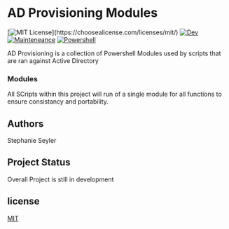 # AD Provisioning Modules
[![MIT License](https://img.shields.io/apm/l/atomic-design-ui.svg?)](https://choosealicense.com/licenses/mit/)
[![Dev](https://img.shields.io/badge/Version-Dev-blue)]()
[![Mainteneance](https://img.shields.io/maintenance/yes/2020?style=plastic)]()
[![Powershell](https://img.shields.io/badge/Powershell-v%205.1-orange)](https://www.microsoft.com/en-us/download/details.aspx?id=54616)

AD Provisioning is a collection of Powershell Modules used by scripts that are ran against Active Directory

### Modules
All SCripts within this project will run of a single module for all functions to ensure consistancy and portability. 

## Authors
Stephanie Seyler 

## Project Status
Overall Project is still in development

## license 
[MIT](https://choosealicense.com/licenses/mit/)